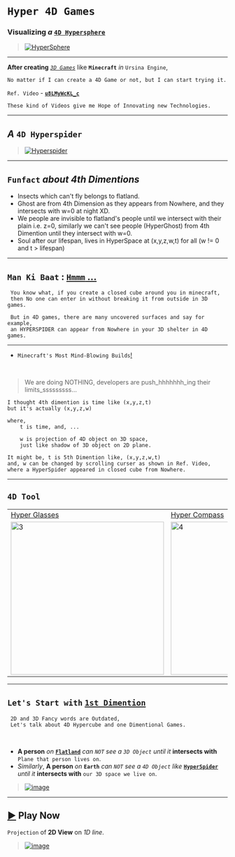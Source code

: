 # `Hyper 4D Games`

### **Visualizing** *a* [`4D Hypersphere`](https://www.reddit.com/r/educationalgifs/comments/6ty5ww/visualizing_a_4d_hypersphere/)

> [![HyperSphere](https://github.com/imvickykumar999/Hyper-4D-Game/blob/main/4D%20Games/static/Visualizing%20a%204D%20Hypersphere.gif?raw=true)](https://youtu.be/4URVJ3D8e8k?t=898)

-------------------

**After creating** [*`3D Games`*](https://github.com/imvickykumar999/Ursina-Engine-Panda3D-Games#-games--screenshots--videos) like **`Minecraft`** *in* `Ursina Engine`, 

    No matter if I can create a 4D Game or not, but I can start trying it. 

`Ref. Video` - [**`u8LMyWcKL_c`**](https://www.youtube.com/watch?v=u8LMyWcKL_c)

    These kind of Videos give me Hope of Innovating new Technologies.

--------------------

## *A* `4D Hyperspider`

> [![Hyperspider](https://user-images.githubusercontent.com/50515418/224557630-93476172-00bd-4ca5-b21c-171b21313613.png)](https://youtu.be/u8LMyWcKL_c?t=230)

-------------------------

## `Funfact` *about 4th Dimentions*

- Insects which can't fly belongs to flatland.
- Ghost are from 4th Dimension as they appears from Nowhere, and they intersects with w=0 at night XD.
- We people are invisible to flatland's people until we intersect with their plain i.e. z=0, similarly we can't see people (HyperGhost) from 4th Dimention until they intersect with w=0.
- Soul after our lifespan, lives in HyperSpace at (x,y,z,w,t) for all (w != 0 and t > lifespan)

----------------------------

## `Man Ki Baat` : [`Hmmm` ...](https://youtu.be/u8LMyWcKL_c?t=597)

     You know what, if you create a closed cube around you in minecraft,
     then No one can enter in without breaking it from outside in 3D games.
     
     But in 4D games, there are many uncovered surfaces and say for example,
     an HYPERSPIDER can appear from Nowhere in your 3D shelter in 4D games.

----------------------------

- `Minecraft's Most Mind-Blowing Builds`[!](https://youtu.be/E5gEI9JYLHE?t=106)

<br>

> We are doing NOTHING, developers are push_hhhhhhh_ing their limits_sssssssss...

    I thought 4th dimention is time like (x,y,z,t) 
    but it's actually (x,y,z,w)

    where,
        t is time, and, ...

        w is projection of 4D object on 3D space, 
        just like shadow of 3D object on 2D plane.

    It might be, t is 5th Dimention like, (x,y,z,w,t)
    and, w can be changed by scrolling curser as shown in Ref. Video, 
    where a HyperSpider appeared in closed cube from Nowhere.

------------------------------  

## `4D Tool`

<table>
<tr>

<td>
<a href="https://youtu.be/u8LMyWcKL_c?t=455">
Hyper Glasses
</a>
</td>

<td>
<a href="https://youtu.be/u8LMyWcKL_c?t=520">
Hyper Compass
</a>
</td>

</tr>

<tr>
<td><img src="https://user-images.githubusercontent.com/50515418/224538020-b780c892-64a8-4c04-8180-e7ea7e95efbc.png" alt="3" height = 350px></td>
<td><img src="https://user-images.githubusercontent.com/50515418/224538457-2b053194-5049-4add-a724-3c7dd8d02a75.png" alt="4" height = 350px></td>
</tr>

</table>

------------------------

## `Let's Start with` [`1st Dimention`](https://www.youtube.com/watch?v=3xx7sgNVE-A)

     2D and 3D Fancy words are Outdated,
     Let's talk about 4D Hypercube and one Dimentional Games.

<br>

- **A person** *on* [**`Flatland`**](https://youtu.be/nUExziADzjc?t=66) *can* *`NOT`* *see a* *`3D Object`* *until it* **intersects with** `Plane that person lives on`.
- *Similarly*, **A person** *on* **`Earth`** *can* *`NOT`* *see a* *`4D Object`* *like* [**`HyperSpider`**](https://youtu.be/u8LMyWcKL_c?t=230) *until it* **intersects with** `our 3D space we live on`.

> [![image](https://user-images.githubusercontent.com/50515418/224556673-70a83dc4-f334-48f0-9b14-9dfcf7b9ec9d.png)](https://youtu.be/nUExziADzjc?t=66)

-------------------

[▶](https://imvickykumar999.github.io/1D-Game/) Play Now
------------

`Projection` of **2D View** on *1D line*.

> [![image](https://user-images.githubusercontent.com/50515418/224546315-bb5ae409-628e-49ca-a4b8-c82908bf2a8c.png)](https://imvickykumar999.github.io/1D-Game/)


